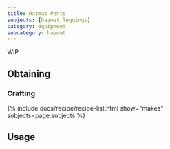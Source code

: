 ```yaml
---
title: Hazmat Pants
subjects: [hazmat_leggings]
category: equipment
subcategory: hazmat
---
```


WIP

Obtaining
---------

### Crafting
{% include docs/recipe/recipe-list.html show="makes" subjects=page.subjects %}

Usage
-----
